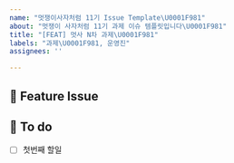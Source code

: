 ```yaml
---
name: "멋쟁이사자처럼 11기 Issue Template\U0001F981"
about: "멋쟁이 사자처럼 11기 과제 이슈 템플릿입니다\U0001F981"
title: "[FEAT] 멋사 N차 과제\U0001F981"
labels: "과제\U0001F981, 운영진"
assignees: ''

---
```


## 📌 Feature Issue
<!-- 과제에 대해 설명해주세요 -->


## 📝 To do
<!-- 해야할 일들을 적어주세요 -->
- [ ] 첫번째 할일
